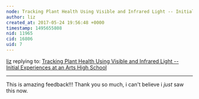 ```yaml
---
node: Tracking Plant Health Using Visible and Infrared Light -- Initial Experiences at an Arts High School
author: liz
created_at: 2017-05-24 19:56:48 +0000
timestamp: 1495655808
nid: 11965
cid: 16806
uid: 7
---
```




[liz](../profile/liz) replying to: [Tracking Plant Health Using Visible and Infrared Light -- Initial Experiences at an Arts High School](../notes/Travis/06-10-2015/tracking-plant-health-using-visible-and-infrared-light-initial-experiences-at-an-arts-high-school)

----
This is amazing feedback!!! Thank you so much, i can't believe i *just* saw this now. 